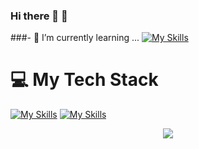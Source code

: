 ### Hi there 👋 🤖
###- 🌱 I’m currently learning ... [![My Skills](https://skillicons.dev/icons?i=java,figma&theme=light)](https://skillicons.dev)
# 💻 My Tech Stack
[![My Skills](https://skillicons.dev/icons?i=js,html,css,wasm)](https://skillicons.dev)
[![My Skills](https://skillicons.dev/icons?i=java,figma&theme=light)](https://skillicons.dev)

<p align="center">
  <a href="https://skillicons.dev">
    <img src="https://skillicons.dev/icons?i=git,kubernetes,docker,c,vim" />
  </a>
</p>
<!--
**pavanreddy278/pavanreddy278** is a ✨ _special_ ✨ repository because its `README.md` (this file) appears on your GitHub profile.

Here are some ideas to get you started:
[![My Skills](https://skillicons.dev/icons?i=aws,gcp,azure,react,vue,flutter&perline=3)](https://skillicons.dev)
[![My Skills](https://skillicons.dev/icons?i=js,html,css,wasm)](https://skillicons.dev)
- 🔭 I’m currently working on ...
- 🌱 I’m currently learning ...
- 👯 I’m looking to collaborate on ...
- 🤔 I’m looking for help with ...
- 💬 Ask me about ...
- 📫 How to reach me: ...
- 😄 Pronouns: ...
- ⚡ Fun fact: ...
-->
